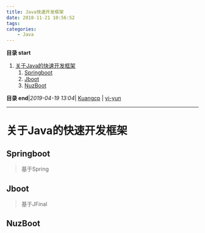 ```yaml
---
title: Java快速开发框架
date: 2018-11-21 10:56:52
tags: 
categories: 
    - Java
---
```


**目录 start**
 
1. [关于Java的快速开发框架](#关于java的快速开发框架)
    1. [Springboot](#springboot)
    1. [Jboot](#jboot)
    1. [NuzBoot](#nuzboot)

**目录 end**|_2019-04-19 13:04_| [Kuangcp](https://github.com/Kuangcp/Note) | [yi-yun](https://github.com/yi-yun/Memo)
****************************************
# 关于Java的快速开发框架

## Springboot
> 基于Spring

## Jboot
> 基于JFinal

## NuzBoot

